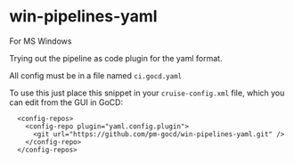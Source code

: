 # win-pipelines-yaml
For MS Windows

Trying out the pipeline as code plugin for the yaml format.

All config must be in a file named `ci.gocd.yaml`

To use this just place this snippet in your `cruise-config.xml` file, which you can edit from the GUI in GoCD:
```
  <config-repos>
    <config-repo plugin="yaml.config.plugin">
      <git url="https://github.com/pm-gocd/win-pipelines-yaml.git" />
    </config-repo>
  </config-repos>
```
